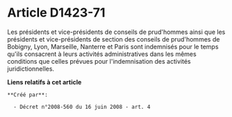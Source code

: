 # Article D1423-71

Les présidents et vice-présidents de conseils de prud'hommes ainsi que les présidents et vice-présidents de section des
conseils de prud'hommes de Bobigny, Lyon, Marseille, Nanterre et Paris sont indemnisés pour le temps qu'ils consacrent à
leurs activités administratives dans les mêmes conditions que celles prévues pour l'indemnisation des activités
juridictionnelles.

**Liens relatifs à cet article**

	**Créé par**:

	  - Décret n°2008-560 du 16 juin 2008 - art. 4
